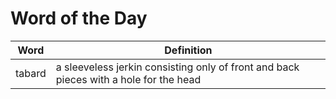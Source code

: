 # Word of the Day

|Word|Definition|
|---|---|
|tabard|a sleeveless jerkin consisting only of front and back pieces with a hole for the head|